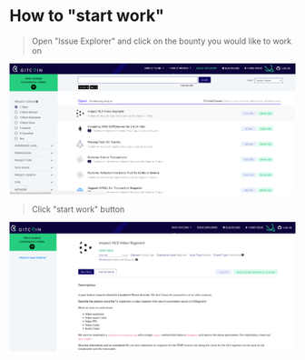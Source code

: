 # How to "start work"

> Open "Issue Explorer" and click on the bounty you would like to work on

![img](img/startwork_00.png)

> Click "start work" button

![img](img/startwork_01.png)
